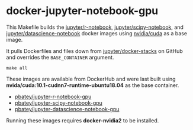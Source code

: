 # docker-jupyter-notebook-gpu

This Makefile builds the [jupyter/r-notebook](https://hub.docker.com/r/jupyter/r-notebook),
[jupyter/scipy-notebook](https://hub.docker.com/r/jupyter/scipy-notebook), and
[jupyter/datascience-notebook](https://hub.docker.com/r/jupyter/datascience-notebook)
docker images using [nvidia/cuda](https://hub.docker.com/r/nvidia/cuda/) as a base image.

It pulls Dockerfiles and files down from [jupyter/docker-stacks](https://github.com/jupyter/docker-stacks)
on GitHub and overrides the `BASE_CONTAINER` argument.

`make all`

These images are available from DockerHub and were last built using **nvida/cuda:10.1-cudnn7-runtime-ubuntu18.04** as
the base container.

- [pbatey/jupyter-r-notebook-gpu](https://cloud.docker.com/repository/docker/pbatey/jupyter-r-notebook-gpu)
- [pbatey/jupyter-scipy-notebook-gpu](https://cloud.docker.com/repository/docker/pbatey/jupyter-scipy-notebook-gpu)
- [pbatey/jupyter-datascience-notebook-gpu](https://cloud.docker.com/repository/docker/pbatey/jupyter-datascience-notebook-gpu)

Running these images requires **docker-nvidia2** to be installed.
